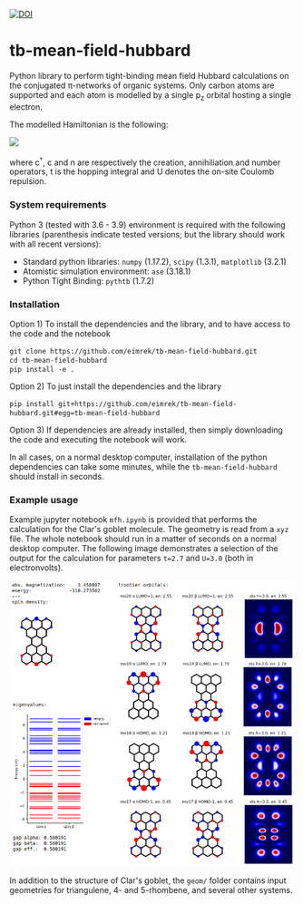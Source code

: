 [![DOI](https://zenodo.org/badge/314531046.svg)](https://zenodo.org/badge/latestdoi/314531046)

# tb-mean-field-hubbard 

Python library to perform tight-binding mean field Hubbard calculations on the conjugated π-networks of organic systems.
Only carbon atoms are supported and each atom is modelled by a single p<sub>z</sub> orbital hosting a single electron.

The modelled Hamiltonian is the following:

![](https://latex.codecogs.com/svg.latex?\dpi{280}\large{\hat{H}_\text{MFH}=-t\sum\limits_{\langle{i,j}\rangle,\sigma}\left(\hat{c}^{\dag}_{i,\sigma}\hat{c}_{j,\sigma}+\text{h.c.}\right)+U\sum\limits_{i,\sigma}\langle{\hat{n}_{i,\sigma}}\rangle%20\hat{n}_{i,\overline{\sigma}}-U\sum\limits_{i}\langle{\hat{n}_{i,\uparrow}}\rangle\langle{\hat{n}_{i,\downarrow}}\rangle,})

where c<sup>†</sup>, c and n are respectively the creation, annihiliation and number operators, t is the hopping integral and U denotes the on-site Coulomb repulsion.

### System requirements

Python 3 (tested with 3.6 - 3.9) environment is required with the following libraries (parenthesis indicate tested versions; but the library should work with all recent versions):
* Standard python libraries: `numpy` (1.17.2), `scipy` (1.3.1), `matplotlib` (3.2.1)
* Atomistic simulation environment: `ase` (3.18.1)
* Python Tight Binding: `pythtb` (1.7.2)

### Installation

Option 1) To install the dependencies and the library, and to have access to the code and the notebook
```
git clone https://github.com/eimrek/tb-mean-field-hubbard.git
cd tb-mean-field-hubbard
pip install -e .
```

Option 2) To just install the dependencies and the library
```
pip install git+https://github.com/eimrek/tb-mean-field-hubbard.git#egg=tb-mean-field-hubbard
```

Option 3) If dependencies are already installed, then simply downloading the code and executing the notebook will work.

In all cases, on a normal desktop computer, installation of the python dependencies can take some minutes, while the `tb-mean-field-hubbard` should install in seconds.

### Example usage

Example jupyter notebook `mfh.ipynb` is provided that performs the calculation for the Clar's goblet molecule. The geometry is read from a `xyz` file. The whole notebook should run in a matter of seconds on a normal desktop computer.
The following image demonstrates a selection of the output for the calculation for parameters `t=2.7` and `U=3.0` (both in electronvolts).

<p align="center"><img class="marginauto" src="res/example-output.png" width="700"></p>

In addition to the structure of Clar's goblet, the `geom/` folder contains input geometries for triangulene, 4- and 5-rhombene, and several other systems. 
